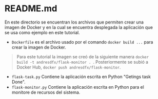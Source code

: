 # README.md

En este directorio se encuentran los archivos que permiten crear una imagen de Docker y en la cual se encuentra desplegada la aplicación que se usa como ejemplo en este tutorial.

* `Dockerfile` es el archivo usado por el comando `docker build ...` para crear la imagen de Docker.

> Para este tutorial la imagen se creó de la siguiente manera `docker build -t andresdfx/flask-monitor . `.
> Posteriormente se subió a Docker Hub, `docker push andresdfx/flask-monitor`.

* `flask-task.py` Contiene la aplicación escrita en Python "Getings task Done".
* `flask-monitor.py` Contiene la aplicación escrita en Python para el monitore de recursos del sistema.
